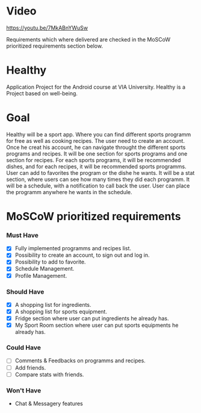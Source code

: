 # Video
https://youtu.be/7MkABnYWuSw

Requirements which where delivered are checked in the MoSCoW prioritized requirements section below.


# Healthy
Application Project for the Android course at VIA University.
Healthy is a Project based on well-being.

# Goal

Healthy will be a sport app. Where you can find different sports programm for free as well as cooking recipes.
The user need to create an account. Once he creat his account, he can navigate throught the different sports programs and recipes.
It will be one section for sports programs and one section for recipes. For each sports programs, it will be recommended dishes, and for each recipes, it will be recommended sports programms.
User can add to favorites the program or the dishe he wants.
It will be a stat section, where users can see how many times they did each programm.
It will be a schedule, with a notification to call back the user.
User can place the programm anywhere he wants in the schedule.

# MoSCoW prioritized requirements

### Must Have
- [X] Fully implemented programms and recipes list.
- [X] Possibility to create an account, to sign out and log in.
- [X] Possibility to add to favorite.
- [X] Schedule Management.
- [X] Profile Management.
### Should Have
- [X] A shopping list for ingredients.
- [X] A shopping list for sports equipment.
- [X] Fridge section where user can put ingredients he already has.
- [X] My Sport Room section where user can put sports equipments he already has.
### Could Have
- [ ] Comments & Feedbacks on programms and recipes.
- [ ] Add friends.
- [ ] Compare stats with friends.
### Won't Have
* Chat & Messagery features
